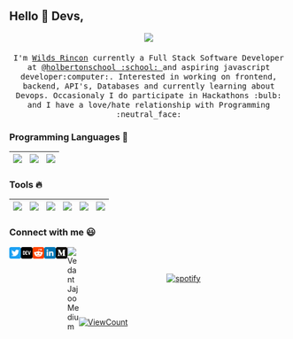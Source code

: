## Hello :wave: Devs, 

<p align="center">
  <img src="https://raw.githubusercontent.com/coderjojo/coderjojo/master/img/github.gif" width=100>
  <br><br>
  <samp>
    I'm <a href="https://wildsrincon.netlify.app/">Wilds Rincon</a> currently a Full Stack Software Developer at <a href="http://www.holbertonschool.com/">@holbertonschool :school: </a> and aspiring javascript developer:computer:. Interested in working on frontend, backend, API's, Databases and currently learning about Devops. Occasionaly I do participate in Hackathons :bulb: and I have a love/hate relationship with Programming :neutral_face:
  </samp>
</p>

### Programming Languages  :rocket:
| <img src="https://github.com/wildcox80/wildcox80/blob/master/typescript.png" width=60> | <img src="https://raw.githubusercontent.com/coderjojo/coderjojo/master/img/js.png" width=60> | <img src="https://raw.githubusercontent.com/coderjojo/coderjojo/master/img/python.svg" width=60> |
|:---:|:---:|:---:|


### Tools :fire:
|<img src="https://raw.githubusercontent.com/coderjojo/coderjojo/master/img/vim.png" width=60> | <img src="https://raw.githubusercontent.com/coderjojo/coderjojo/master/img/github.svg" width=60> | <img src="https://github.com/wildcox80/wildcox80/blob/master/node.png" width=60> | <img src="https://github.com/wildcox80/wildcox80/blob/master/react.jpg" width=60> | <img src="https://github.com/wildcox80/wildcox80/blob/master/angular.png" width=60> | <img src="https://github.com/wildcox80/wildcox80/blob/master/aws.png" width=60> |
|:---:|:---:|:---:|:---:|:---:|:---:|

### Connect with me :smiley:
<a href="https://twitter.com/wildsrincon">
  <img align="left" alt="Wilds Rincon Twitter" width="21px" src="https://raw.githubusercontent.com/edent/SuperTinyIcons/099dc12b59179d07d534069bc8551718f786d91a/images/svg/twitter.svg" />
</a>
<a href="https://dev.to/wildcox80">
  <img align="left" alt="Wilds Rincon DEV" width="21px" src="https://raw.githubusercontent.com/edent/SuperTinyIcons/099dc12b59179d07d534069bc8551718f786d91a/images/svg/dev_to.svg" />
</a>
<a href="https://www.reddit.com/user/wildsrincon">
  <img align="left" alt="Wilds Rincon Reddit" width="21px" src="https://raw.githubusercontent.com/edent/SuperTinyIcons/099dc12b59179d07d534069bc8551718f786d91a/images/svg/reddit.svg" />
</a>
<a href="https://www.linkedin.com/in/wildsrincon">
  <img align="left" alt="Wilds Rincon Linkdin" width="21px" src="https://raw.githubusercontent.com/edent/SuperTinyIcons/099dc12b59179d07d534069bc8551718f786d91a/images/svg/linkedin.svg" />
</a>
<a href="https://medium.com/@wildsrincon">
  <img align="left" alt="Wilds Rincon Medium" width="21px" src="https://raw.githubusercontent.com/edent/SuperTinyIcons/099dc12b59179d07d534069bc8551718f786d91a/images/svg/medium.svg" />
</a>
<a href="https://www.quora.com/profile/Wilds-Rincon">
  <img align="left" alt="Vedant Jajoo Medium" width="21px" src="https://raw.githubusercontent.com/FortAwesome/Font-Awesome/1147d199a35293b391152ee85e2d30988439157f/svgs/brands/quora.svg" />
</a><br/><br/>
<p align="center">
<a target="_blank" href="https://github.com/wildcox80/spotify-github-profile"><img alt="spotify" width="235px" src="https://spotify-github-profile.vercel.app/api/view?uid=315az42hka7jwtwpck3polrmtvwa&cover_image=false" />
</p>
<br/><br/>



<!--  ![visitors](https://visitor-badge.glitch.me/badge?page_id=coderjojo/coderjojo) -->

![ViewCount](https://views.whatilearened.today/views/github/wildcox80/views.svg)
